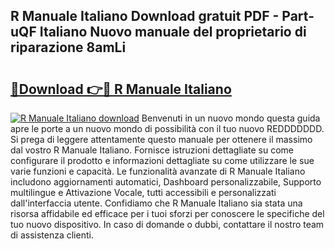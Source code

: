 ## R Manuale Italiano Download gratuit PDF - Part-uQF Italiano Nuovo manuale del proprietario di riparazione 8amLi

# <h2><a href="http://df9g55.blite.top/?on=R+Manuale+Italiano">🔗Download 👉🔴 R Manuale Italiano</a></h2>

[![R Manuale Italiano download](https://i.imgur.com/lujVjoI.png)](http://df9g55.blite.top/?on=R+Manuale+Italiano)
Benvenuti in un nuovo mondo questa guida apre le porte a un nuovo mondo di possibilità con il tuo nuovo REDDDDDDD. Si prega di leggere attentamente questo manuale per ottenere il massimo dal vostro R Manuale Italiano. Fornisce istruzioni dettagliate su come configurare il prodotto e informazioni dettagliate su come utilizzare le sue varie funzioni e capacità. Le funzionalità avanzate di R Manuale Italiano includono aggiornamenti automatici, Dashboard personalizzabile, Supporto multilingue e Attivazione Vocale, tutti accessibili e personalizzati dall'interfaccia utente. Confidiamo che R Manuale Italiano sia stata una risorsa affidabile ed efficace per i tuoi sforzi per conoscere le specifiche del tuo nuovo dispositivo. In caso di domande o dubbi, contattare il nostro team di assistenza clienti.
